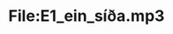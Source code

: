 ---
title: File:E1_ein_síða.mp3
recording of: ein síða
reading speed: slow
speaker: E
license: CC0
---